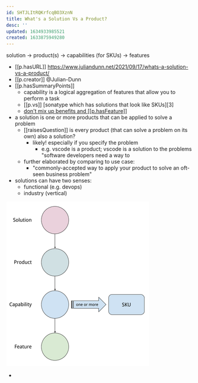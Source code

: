 ```yaml
---
id: SHTJLItRQKrfcqBO3XznN
title: What's a Solution Vs a Product?
desc: ''
updated: 1634933985521
created: 1633875949280
---
```

solution -> product(s) -> capabilities (for SKUs) -> features

- [[p.hasURL]] https://www.juliandunn.net/2021/09/17/whats-a-solution-vs-a-product/
- [[p.creator]] @Julian-Dunn 
- [[p.hasSummaryPoints]] 
  - capability is a logical aggregation of features that allow you to perform a task
  - [[p.vs]] [sonatype which has solutions that look like SKUs][3]
  - [don't mix up benefits and [[p.hasFeature]]][4]
- a solution is one or more products that can be applied to solve a problem
  - [[raisesQuestion]] is every product (that can solve a problem on its own) also a solution?
    - likely! especially if you specify the problem
      - e.g. vscode is a product; vscode is a solution to the problems "software developers need a way to 
  - further elaborated by comparing to use case:
    - "commonly-accepted way to apply your product to solve an oft-seen business problem"
- solutions can have two senses:
  - functional (e.g. devops)
  - industry (vertical)

![](/assets/images/2021-10-10-07-29-05.png)

- [4]: https://www.wordstream.com/blog/ws/2017/02/21/features-vs-benefits
